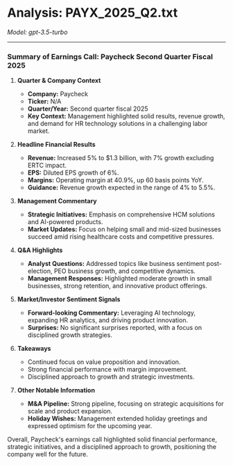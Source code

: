 # Analysis: PAYX_2025_Q2.txt

*Model: gpt-3.5-turbo*

---

### Summary of Earnings Call: Paycheck Second Quarter Fiscal 2025

1. **Quarter & Company Context**
   - **Company:** Paycheck
   - **Ticker:** N/A
   - **Quarter/Year:** Second quarter fiscal 2025
   - **Key Context:** Management highlighted solid results, revenue growth, and demand for HR technology solutions in a challenging labor market.

2. **Headline Financial Results**
   - **Revenue:** Increased 5% to $1.3 billion, with 7% growth excluding ERTC impact.
   - **EPS:** Diluted EPS growth of 6%.
   - **Margins:** Operating margin at 40.9%, up 60 basis points YoY.
   - **Guidance:** Revenue growth expected in the range of 4% to 5.5%.

3. **Management Commentary**
   - **Strategic Initiatives:** Emphasis on comprehensive HCM solutions and AI-powered products.
   - **Market Updates:** Focus on helping small and mid-sized businesses succeed amid rising healthcare costs and competitive pressures.

4. **Q&A Highlights**
   - **Analyst Questions:** Addressed topics like business sentiment post-election, PEO business growth, and competitive dynamics.
   - **Management Responses:** Highlighted moderate growth in small businesses, strong retention, and innovative product offerings.

5. **Market/Investor Sentiment Signals**
   - **Forward-looking Commentary:** Leveraging AI technology, expanding HR analytics, and driving product innovation.
   - **Surprises:** No significant surprises reported, with a focus on disciplined growth strategies.

6. **Takeaways**
   - Continued focus on value proposition and innovation.
   - Strong financial performance with margin improvement.
   - Disciplined approach to growth and strategic investments.

7. **Other Notable Information**
   - **M&A Pipeline:** Strong pipeline, focusing on strategic acquisitions for scale and product expansion.
   - **Holiday Wishes:** Management extended holiday greetings and expressed optimism for the upcoming year.

Overall, Paycheck's earnings call highlighted solid financial performance, strategic initiatives, and a disciplined approach to growth, positioning the company well for the future.